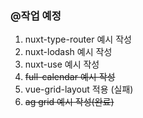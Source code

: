 ### @작업 예정
1. nuxt-type-router 예시 작성
2. nuxt-lodash 예시 작성
3. nuxt-use 예시 작성
4. ~~full-calendar 예시 작성~~
5. vue-grid-layout 적용 (실패)
6. ~~ag grid 예시 작성(완료)~~
